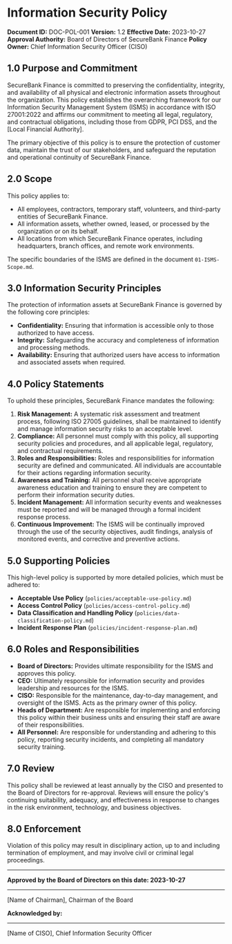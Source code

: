 # Information Security Policy

**Document ID:** DOC-POL-001
**Version:** 1.2
**Effective Date:** 2023-10-27
**Approval Authority:** Board of Directors of SecureBank Finance
**Policy Owner:** Chief Information Security Officer (CISO)

## 1.0 Purpose and Commitment

SecureBank Finance is committed to preserving the confidentiality, integrity, and availability of all physical and electronic information assets throughout the organization. This policy establishes the overarching framework for our Information Security Management System (ISMS) in accordance with ISO 27001:2022 and affirms our commitment to meeting all legal, regulatory, and contractual obligations, including those from GDPR, PCI DSS, and the [Local Financial Authority].

The primary objective of this policy is to ensure the protection of customer data, maintain the trust of our stakeholders, and safeguard the reputation and operational continuity of SecureBank Finance.

## 2.0 Scope

This policy applies to:
*   All employees, contractors, temporary staff, volunteers, and third-party entities of SecureBank Finance.
*   All information assets, whether owned, leased, or processed by the organization or on its behalf.
*   All locations from which SecureBank Finance operates, including headquarters, branch offices, and remote work environments.

The specific boundaries of the ISMS are defined in the document `01-ISMS-Scope.md`.

## 3.0 Information Security Principles

The protection of information assets at SecureBank Finance is governed by the following core principles:

*   **Confidentiality:** Ensuring that information is accessible only to those authorized to have access.
*   **Integrity:** Safeguarding the accuracy and completeness of information and processing methods.
*   **Availability:** Ensuring that authorized users have access to information and associated assets when required.

## 4.0 Policy Statements

To uphold these principles, SecureBank Finance mandates the following:

1.  **Risk Management:** A systematic risk assessment and treatment process, following ISO 27005 guidelines, shall be maintained to identify and manage information security risks to an acceptable level.
2.  **Compliance:** All personnel must comply with this policy, all supporting security policies and procedures, and all applicable legal, regulatory, and contractual requirements.
3.  **Roles and Responsibilities:** Roles and responsibilities for information security are defined and communicated. All individuals are accountable for their actions regarding information security.
4.  **Awareness and Training:** All personnel shall receive appropriate awareness education and training to ensure they are competent to perform their information security duties.
5.  **Incident Management:** All information security events and weaknesses must be reported and will be managed through a formal incident response process.
6.  **Continuous Improvement:** The ISMS will be continually improved through the use of the security objectives, audit findings, analysis of monitored events, and corrective and preventive actions.

## 5.0 Supporting Policies

This high-level policy is supported by more detailed policies, which must be adhered to:

*   **Acceptable Use Policy** (`policies/acceptable-use-policy.md`)
*   **Access Control Policy** (`policies/access-control-policy.md`)
*   **Data Classification and Handling Policy** (`policies/data-classification-policy.md`)
*   **Incident Response Plan** (`policies/incident-response-plan.md`)

## 6.0 Roles and Responsibilities

*   **Board of Directors:** Provides ultimate responsibility for the ISMS and approves this policy.
*   **CEO:** Ultimately responsible for information security and provides leadership and resources for the ISMS.
*   **CISO:** Responsible for the maintenance, day-to-day management, and oversight of the ISMS. Acts as the primary owner of this policy.
*   **Heads of Department:** Are responsible for implementing and enforcing this policy within their business units and ensuring their staff are aware of their responsibilities.
*   **All Personnel:** Are responsible for understanding and adhering to this policy, reporting security incidents, and completing all mandatory security training.

## 7.0 Review

This policy shall be reviewed at least annually by the CISO and presented to the Board of Directors for re-approval. Reviews will ensure the policy's continuing suitability, adequacy, and effectiveness in response to changes in the risk environment, technology, and business objectives.

## 8.0 Enforcement

Violation of this policy may result in disciplinary action, up to and including termination of employment, and may involve civil or criminal legal proceedings.

---

**Approved by the Board of Directors on this date: 2023-10-27**

_________________________
[Name of Chairman], Chairman of the Board

**Acknowledged by:**

_________________________
[Name of CISO], Chief Information Security Officer